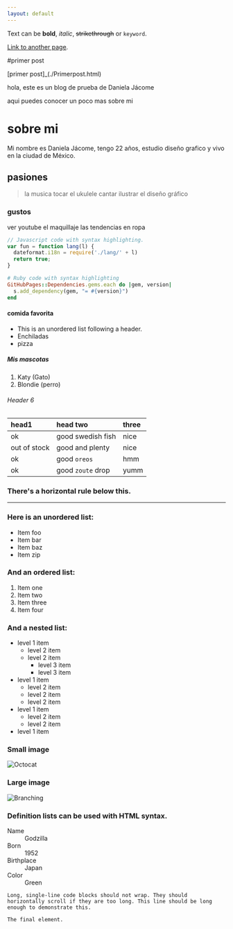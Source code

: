```yaml
---
layout: default
---
```


Text can be **bold**, _italic_, ~~strikethrough~~ or `keyword`.

[Link to another page](./another-page.html).

#primer post


[primer post]_(./Primerpost.html)

hola, este es un blog de prueba de Daniela Jácome 

aqui puedes conocer  un poco mas sobre mi 

#  sobre mi 

Mi nombre es Daniela Jácome, tengo 22 años, estudio diseño grafico y vivo en la ciudad de México. 

##  pasiones

>la musica
>tocar el ukulele
>cantar 
>ilustrar 
>el diseño gráfico 


###  gustos
ver youtube
el maquillaje
las tendencias en ropa


```js
// Javascript code with syntax highlighting.
var fun = function lang(l) {
  dateformat.i18n = require('./lang/' + l)
  return true;
}
```

```ruby
# Ruby code with syntax highlighting
GitHubPages::Dependencies.gems.each do |gem, version|
  s.add_dependency(gem, "= #{version}")
end
```

####  comida favorita 
*   This is an unordered list following a header.
*  Enchiladas
*  pizza 
#####  Mis mascotas 

1.  Katy (Gato)
2.  Blondie (perro)

###### Header 6

| head1        | head two          | three |
|:-------------|:------------------|:------|
| ok           | good swedish fish | nice  |
| out of stock | good and plenty   | nice  |
| ok           | good `oreos`      | hmm   |
| ok           | good `zoute` drop | yumm  |

### There's a horizontal rule below this.

* * *

### Here is an unordered list:

*   Item foo
*   Item bar
*   Item baz
*   Item zip

### And an ordered list:

1.  Item one
1.  Item two
1.  Item three
1.  Item four

### And a nested list:

- level 1 item
  - level 2 item
  - level 2 item
    - level 3 item
    - level 3 item
- level 1 item
  - level 2 item
  - level 2 item
  - level 2 item
- level 1 item
  - level 2 item
  - level 2 item
- level 1 item

### Small image

![Octocat](https://github.githubassets.com/images/icons/emoji/octocat.png)

### Large image

![Branching](https://guides.github.com/activities/hello-world/branching.png)


### Definition lists can be used with HTML syntax.

<dl>
<dt>Name</dt>
<dd>Godzilla</dd>
<dt>Born</dt>
<dd>1952</dd>
<dt>Birthplace</dt>
<dd>Japan</dd>
<dt>Color</dt>
<dd>Green</dd>
</dl>

```
Long, single-line code blocks should not wrap. They should horizontally scroll if they are too long. This line should be long enough to demonstrate this.
```

```
The final element.
```
